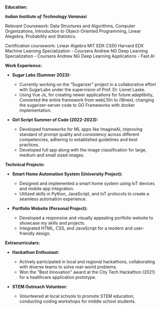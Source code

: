 **Education:**

**_Indian Institute of Technology Varanasi_**

Relevant Coursework: Data Structures and Algorithms, Computer Organizations, Introduction to Object-Oriented Programming, Linear Alegebra, Probability and Statistics.

Certification coursework: Linear Algebra MIT EDX CS50 Harvard EDX Machine Learning Specialization - Coursera Andrew NG Deep Learning Specialization - Coursera Andrew NG Deep Learning Applications - Fast.AI

**Work Experience:**
- **Sugar Labs (Summer 2023):**
   - Currently working on the “Sugarizer” project in a collaborative effort with SugarLabs under the supervision of Prof. Dr. Lionel Laske.
   - Using Vue Js, for creating newer applications for future adaptibitiy, Converted the entire framework from webL10n to i18next, changing the sugarizer-server code to GO Frameworks with docker implementation.

- **Girl Script Summer of Code (2022-2023):**
   - Developed frameworks for ML apps like ImagineAI, improving standard of prompt quality and consistency across different competencies, adhering to established guidelines and best practices.
   - Developed full app along with the image classification for large, medium and small sized images.

**Technical Projects:**
- **Smart Home Automation System (University Project):**
   - Designed and implemented a smart home system using IoT devices and mobile app integration.
   - Utilized skills in Python, JavaScript, and IoT protocols to create a seamless automation experience.

- **Portfolio Website (Personal Project):**
   - Developed a responsive and visually appealing portfolio website to showcase my skills and projects.
   - Integrated HTML, CSS, and JavaScript for a modern and user-friendly design.

**Extracurriculars:**
- **Hackathon Enthusiast:**
   - Actively participated in local and regional hackathons, collaborating with diverse teams to solve real-world problems.
   - Won the "Best Innovation" award at the City Tech Hackathon (2021) for a healthcare application prototype.

- **STEM Outreach Volunteer:**
   - Volunteered at local schools to promote STEM education, conducting coding workshops for middle school students.

